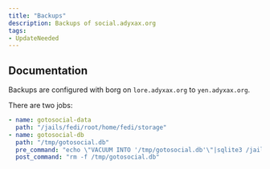 ```yaml
---
title: "Backups"
description: Backups of social.adyxax.org
tags:
- UpdateNeeded
---
```


## Documentation

Backups are configured with borg on `lore.adyxax.org` to `yen.adyxax.org`.

There are two jobs:
```yaml
- name: gotosocial-data
  path: "/jails/fedi/root/home/fedi/storage"
- name: gotosocial-db
  path: "/tmp/gotosocial.db"
  pre_command: "echo \"VACUUM INTO '/tmp/gotosocial.db'\"|sqlite3 /jails/fedi/root/home/fedi/sqlite.db"
  post_command: "rm -f /tmp/gotosocial.db"
```
